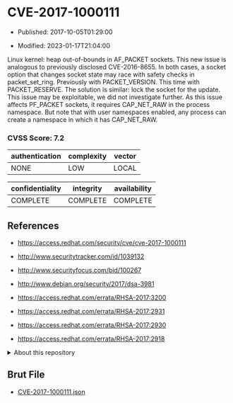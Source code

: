 # CVE-2017-1000111

- Published: 2017-10-05T01:29:00

- Modified: 2023-01-17T21:04:00

Linux kernel: heap out-of-bounds in AF_PACKET sockets. This new issue is analogous to previously disclosed CVE-2016-8655. In both cases, a socket option that changes socket state may race with safety checks in packet_set_ring. Previously with PACKET_VERSION. This time with PACKET_RESERVE. The solution is similar: lock the socket for the update. This issue may be exploitable, we did not investigate further. As this issue affects PF_PACKET sockets, it requires CAP_NET_RAW in the process namespace. But note that with user namespaces enabled, any process can create a namespace in which it has CAP_NET_RAW.

### CVSS Score: **7.2**

| authentication | complexity | vector |
| --- | --- | --- |
| NONE | LOW | LOCAL |

| confidentiality | integrity | availability |
| --- | --- | --- |
| COMPLETE | COMPLETE | COMPLETE |

## References

* https://access.redhat.com/security/cve/cve-2017-1000111

* http://www.securitytracker.com/id/1039132

* http://www.securityfocus.com/bid/100267

* http://www.debian.org/security/2017/dsa-3981

* https://access.redhat.com/errata/RHSA-2017:3200

* https://access.redhat.com/errata/RHSA-2017:2931

* https://access.redhat.com/errata/RHSA-2017:2930

* https://access.redhat.com/errata/RHSA-2017:2918

<details>
<summary>About this repository</summary> 

  This repository is part of the project [Live Hack CVE](https://github.com/Live-Hack-CVE). Main website can be found [www.live-hack.org](https://www.live-hack.org) 
  
  Made by [Sn0wAlice](https://github.com/Sn0wAlice) for the people that care about security and need to have a feed of the latest CVEs. Hope you enjoy it, don't forget to star the repo and follow me on [Twitter](https://twitter.com/Sn0wAlice) and [Github](https://github.com/Sn0wAlice). And that is my [personnal website](https://www.alice-snow.me/)

  - [Home Page](https://github.com/Live-Hack-CVE)
  - [Framework](https://github.com/Live-Hack-CVE/cve-framework)
  - [CVE database](https://github.com/Live-Hack-CVE/full_database)
  - [Changelog](https://github.com/Live-Hack-CVE/Changelog)
</details>

## Brut File

* [CVE-2017-1000111.json](https://raw.githubusercontent.com/Live-Hack-CVE/full_database/main/cves/2017/CVE-2017-1000111.json)

